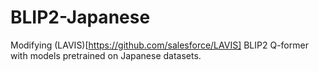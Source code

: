 # BLIP2-Japanese

Modifying (LAVIS)[https://github.com/salesforce/LAVIS] BLIP2 Q-former with models pretrained on Japanese datasets.

